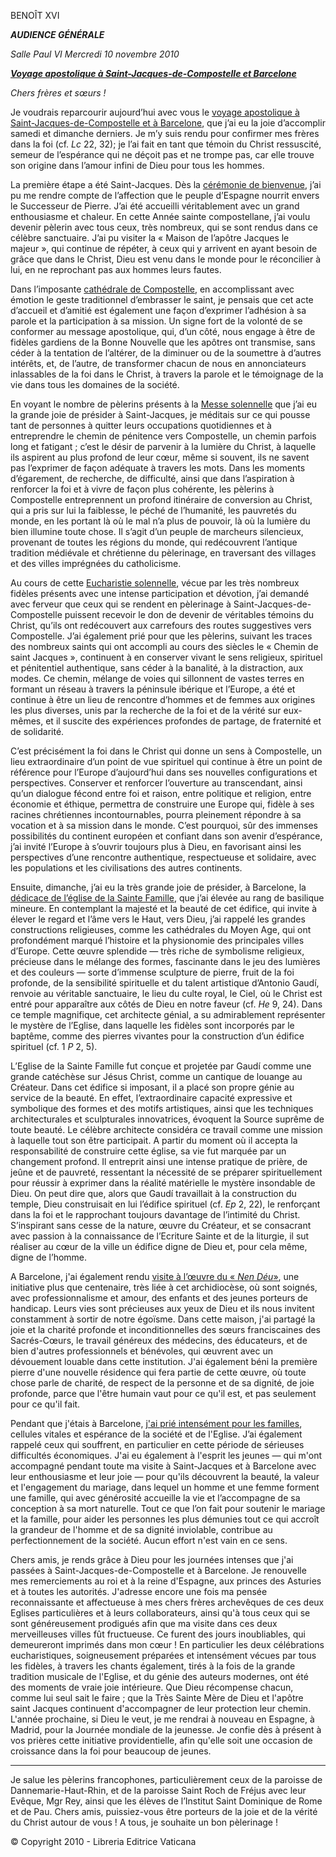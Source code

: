 BENOÎT XVI

***AUDIENCE GÉNÉRALE***

*Salle Paul VI* *Mercredi 10 novembre* *2010*

***[Voyage apostolique à Saint-Jacques-de-Compostelle et Barcelone](/content/benedict-xvi/fr/travels/2010/index_spagna.html)***

*Chers frères et sœurs !*

Je voudrais reparcourir aujourd’hui avec vous le [voyage apostolique à Saint-Jacques-de-Compostelle et à Barcelone](/content/benedict-xvi/fr/travels/2010/index_spagna.html), que j’ai eu la joie d’accomplir samedi et dimanche derniers. Je m’y suis rendu pour confirmer mes frères dans la foi (cf. *Lc* 22, 32); je l’ai fait en tant que témoin du Christ ressuscité, semeur de l’espérance qui ne déçoit pas et ne trompe pas, car elle trouve son origine dans l’amour infini de Dieu pour tous les hommes.

La première étape a été Saint-Jacques. Dès la [cérémonie de bienvenue](/content/benedict-xvi/fr/speeches/2010/november/documents/hf_ben-xvi_spe_20101106_welcome-compostela.html), j’ai pu me rendre compte de l’affection que le peuple d’Espagne nourrit envers le Successeur de Pierre. J’ai été accueilli véritablement avec un grand enthousiasme et chaleur. En cette Année sainte compostellane, j’ai voulu devenir pèlerin avec tous ceux, très nombreux, qui se sont rendus dans ce célèbre sanctuaire. J’ai pu visiter la « Maison de l’apôtre Jacques le majeur », qui continue de répéter, à ceux qui y arrivent en ayant besoin de grâce que dans le Christ, Dieu est venu dans le monde pour le réconcilier à lui, en ne reprochant pas aux hommes leurs fautes.

Dans l’imposante [cathédrale de Compostelle](/content/benedict-xvi/fr/speeches/2010/november/documents/hf_ben-xvi_spe_20101106_cattedrale-compostela.html), en accomplissant avec émotion le geste traditionnel d’embrasser le saint, je pensais que cet acte d’accueil et d’amitié est également une façon d’exprimer l’adhésion à sa parole et la participation à sa mission. Un signe fort de la volonté de se conformer au message apostolique, qui, d’un côté, nous engage à être de fidèles gardiens de la Bonne Nouvelle que les apôtres ont transmise, sans céder à la tentation de l’altérer, de la diminuer ou de la soumettre à d’autres intérêts, et, de l’autre, de transformer chacun de nous en annonciateurs inlassables de la foi dans le Christ, à travers la parole et le témoignage de la vie dans tous les domaines de la société.

En voyant le nombre de pèlerins présents à la [Messe solennelle](/content/benedict-xvi/fr/homilies/2010/documents/hf_ben-xvi_hom_20101106_compostela.html) que j’ai eu la grande joie de présider à Saint-Jacques, je méditais sur ce qui pousse tant de personnes à quitter leurs occupations quotidiennes et à entreprendre le chemin de pénitence vers Compostelle, un chemin parfois long et fatigant ; c’est le désir de parvenir à la lumière du Christ, à laquelle ils aspirent au plus profond de leur cœur, même si souvent, ils ne savent pas l’exprimer de façon adéquate à travers les mots. Dans les moments d’égarement, de recherche, de difficulté, ainsi que dans l’aspiration à renforcer la foi et à vivre de façon plus cohérente, les pèlerins à Compostelle entreprennent un profond itinéraire de conversion au Christ, qui a pris sur lui la faiblesse, le péché de l’humanité, les pauvretés du monde, en les portant là où le mal n’a plus de pouvoir, là où la lumière du bien illumine toute chose. Il s’agit d’un peuple de marcheurs silencieux, provenant de toutes les régions du monde, qui redécouvrent l’antique tradition médiévale et chrétienne du pèlerinage, en traversant des villages et des villes imprégnées du catholicisme.

Au cours de cette [Eucharistie solennelle](/content/benedict-xvi/fr/homilies/2010/documents/hf_ben-xvi_hom_20101106_compostela.html), vécue par les très nombreux fidèles présents avec une intense participation et dévotion, j’ai demandé avec ferveur que ceux qui se rendent en pèlerinage à Saint-Jacques-de-Compostelle puissent recevoir le don de devenir de véritables témoins du Christ, qu’ils ont redécouvert aux carrefours des routes suggestives vers Compostelle. J’ai également prié pour que les pèlerins, suivant les traces des nombreux saints qui ont accompli au cours des siècles le « Chemin de saint Jacques », continuent à en conserver vivant le sens religieux, spirituel et pénitentiel authentique, sans céder à la banalité, à la distraction, aux modes. Ce chemin, mélange de voies qui sillonnent de vastes terres en formant un réseau à travers la péninsule ibérique et l’Europe, a été et continue à être un lieu de rencontre d’hommes et de femmes aux origines les plus diverses, unis par la recherche de la foi et de la vérité sur eux-mêmes, et il suscite des expériences profondes de partage, de fraternité et de solidarité.

C’est précisément la foi dans le Christ qui donne un sens à Compostelle, un lieu extraordinaire d’un point de vue spirituel qui continue à être un point de référence pour l’Europe d’aujourd’hui dans ses nouvelles configurations et perspectives. Conserver et renforcer l’ouverture au transcendant, ainsi qu’un dialogue fécond entre foi et raison, entre politique et religion, entre économie et éthique, permettra de construire une Europe qui, fidèle à ses racines chrétiennes incontournables, pourra pleinement répondre à sa vocation et à sa mission dans le monde. C’est pourquoi, sûr des immenses possibilités du continent européen et confiant dans son avenir d’espérance, j’ai invité l’Europe à s’ouvrir toujours plus à Dieu, en favorisant ainsi les perspectives d’une rencontre authentique, respectueuse et solidaire, avec les populations et les civilisations des autres continents.

Ensuite, dimanche, j’ai eu la très grande joie de présider, à Barcelone, la [dédicace de l’église de la Sainte Famille](/content/benedict-xvi/fr/homilies/2010/documents/hf_ben-xvi_hom_20101107_barcelona.html), que j’ai élevée au rang de basilique mineure. En contemplant la majesté et la beauté de cet édifice, qui invite à élever le regard et l’âme vers le Haut, vers Dieu, j’ai rappelé les grandes constructions religieuses, comme les cathédrales du Moyen Age, qui ont profondément marqué l’histoire et la physionomie des principales villes d’Europe. Cette œuvre splendide — très riche de symbolisme religieux, précieuse dans le mélange des formes, fascinante dans le jeu des lumières et des couleurs — sorte d’immense sculpture de pierre, fruit de la foi profonde, de la sensibilité spirituelle et du talent artistique d’Antonio Gaudí, renvoie au véritable sanctuaire, le lieu du culte royal, le Ciel, où le Christ est entré pour apparaître aux côtés de Dieu en notre faveur (cf. *He* 9, 24). Dans ce temple magnifique, cet architecte génial, a su admirablement représenter le mystère de l’Eglise, dans laquelle les fidèles sont incorporés par le baptême, comme des pierres vivantes pour la construction d’un édifice spirituel (cf. 1 *P* 2, 5).

L’Eglise de la Sainte Famille fut conçue et projetée par Gaudí comme une grande catéchèse sur Jésus Christ, comme un cantique de louange au Créateur. Dans cet édifice si imposant, il a placé son propre génie au service de la beauté. En effet, l’extraordinaire capacité expressive et symbolique des formes et des motifs artistiques, ainsi que les techniques architecturales et sculpturales innovatrices, évoquent la Source suprême de toute beauté. Le célèbre architecte considéra ce travail comme une mission à laquelle tout son être participait. A partir du moment où il accepta la responsabilité de construire cette église, sa vie fut marquée par un changement profond. Il entreprit ainsi une intense pratique de prière, de jeûne et de pauvreté, ressentant la nécessité de se préparer spirituellement pour réussir à exprimer dans la réalité matérielle le mystère insondable de Dieu. On peut dire que, alors que Gaudí travaillait à la construction du temple, Dieu construisait en lui l’édifice spirituel (cf. *Ep* 2, 22), le renforçant dans la foi et le rapprochant toujours davantage de l’intimité du Christ. S’inspirant sans cesse de la nature, œuvre du Créateur, et se consacrant avec passion à la connaissance de l’Ecriture Sainte et de la liturgie, il sut réaliser au cœur de la ville un édifice digne de Dieu et, pour cela même, digne de l’homme.

A Barcelone, j'ai également rendu [visite à l’œuvre du « *Nen Déu*»](/content/benedict-xvi/fr/speeches/2010/november/documents/hf_ben-xvi_spe_20101107_nen-deu.html), une initiative plus que centenaire, très liée à cet archidiocèse, où sont soignés, avec professionnalisme et amour, des enfants et des jeunes porteurs de handicap. Leurs vies sont précieuses aux yeux de Dieu et ils nous invitent constamment à sortir de notre égoïsme. Dans cette maison, j'ai partagé la joie et la charité profonde et inconditionnelles des sœurs franciscaines des Sacrés-Cœurs, le travail généreux des médecins, des éducateurs, et de bien d'autres professionnels et bénévoles, qui œuvrent avec un dévouement louable dans cette institution. J'ai également béni la première pierre d'une nouvelle résidence qui fera partie de cette œuvre, où toute chose parle de charité, de respect de la personne et de sa dignité, de joie profonde, parce que l'être humain vaut pour ce qu'il est, et pas seulement pour ce qu'il fait.

Pendant que j'étais à Barcelone, [j'ai prié intensément pour les familles](/content/benedict-xvi/fr/angelus/2010/documents/hf_ben-xvi_ang_20101107_barcelona.html), cellules vitales et espérance de la société et de l'Eglise. J’ai également rappelé ceux qui souffrent, en particulier en cette période de sérieuses difficultés économiques. J'ai eu également à l'esprit les jeunes — qui m'ont accompagné pendant toute ma visite à Saint-Jacques et à Barcelone avec leur enthousiasme et leur joie — pour qu'ils découvrent la beauté, la valeur et l'engagement du mariage, dans lequel un homme et une femme forment une famille, qui avec générosité accueille la vie et l’accompagne de sa conception à sa mort naturelle. Tout ce que l’on fait pour soutenir le mariage et la famille, pour aider les personnes les plus démunies tout ce qui accroît la grandeur de l'homme et de sa dignité inviolable, contribue au perfectionnement de la société. Aucun effort n'est vain en ce sens.

Chers amis, je rends grâce à Dieu pour les journées intenses que j'ai passées à Saint-Jacques-de-Compostelle et à Barcelone. Je renouvelle mes remerciements au roi et à la reine d'Espagne, aux princes des Asturies et à toutes les autorités. J'adresse encore une fois ma pensée reconnaissante et affectueuse à mes chers frères archevêques de ces deux Eglises particulières et à leurs collaborateurs, ainsi qu'à tous ceux qui se sont généreusement prodigués afin que ma visite dans ces deux merveilleuses villes fût fructueuse. Ce furent des jours inoubliables, qui demeureront imprimés dans mon cœur ! En particulier les deux célébrations eucharistiques, soigneusement préparées et intensément vécues par tous les fidèles, à travers les chants également, tirés à la fois de la grande tradition musicale de l'Eglise, et du génie des auteurs modernes, ont été des moments de vraie joie intérieure. Que Dieu récompense chacun, comme lui seul sait le faire ; que la Très Sainte Mère de Dieu et l'apôtre saint Jacques continuent d'accompagner de leur protection leur chemin. L'année prochaine, si Dieu le veut, je me rendrai à nouveau en Espagne, à Madrid, pour la Journée mondiale de la jeunesse. Je confie dès à présent à vos prières cette initiative providentielle, afin qu'elle soit une occasion de croissance dans la foi pour beaucoup de jeunes.

* * *

Je salue les pèlerins francophones, particulièrement ceux de la paroisse de Dannemarie-Haut-Rhin, et de la paroisse Saint Roch de Fréjus avec leur Evêque, Mgr Rey, ainsi que les élèves de l’Institut Saint Dominique de Rome et de Pau. Chers amis, puissiez-vous être porteurs de la joie et de la vérité du Christ autour de vous ! A tous, je souhaite un bon pèlerinage !

© Copyright 2010 - Libreria Editrice Vaticana